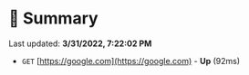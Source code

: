 # 📖 Summary
Last updated: **3/31/2022, 7:22:02 PM**

- `GET` [https://google.com](https://google.com) - **Up** (92ms)
